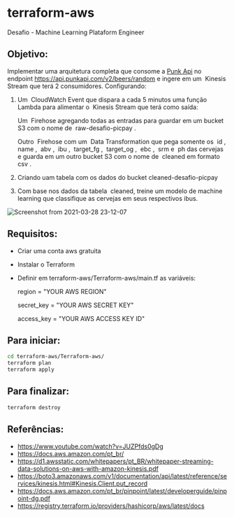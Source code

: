 # terraform-aws
Desafio - Machine Learning Plataform Engineer

## **Objetivo**:
  Implementar uma arquitetura completa que consome a [Punk Api](https://punkapi.com/) no endpoint https://api.punkapi.com/v2/beers/random e ingere em um ​ Kinesis
Stream​ que terá 2 consumidores. Configurando:
  1. Um ​ CloudWatch Event que dispara a cada 5 minutos uma função ​ Lambda para alimentar o ​ Kinesis Stream​ que terá como saída:

      Um ​ Firehose agregando todas as entradas para guardar em um bucket S3 com o nome de ​ raw-desafio-picpay​ .

      Outro ​ Firehose com um ​ Data Transformation que pega somente os ​ id​ , name​ , ​ abv​ , ​ ibu​ , ​ target_fg​ , ​ target_og​ , ​ ebc​ , ​ srm e ​ ph das cervejas e guarda em um outro bucket S3 com o nome de ​ cleaned​ em formato ​ csv​ .

  2. Criando uam tabela com os dados do bucket cleaned-desafio-picpay
  3. Com base nos dados da tabela ​ cleaned, treine um modelo de machine learning que classifique as cervejas em seus respectivos ibus.

  ![Screenshot from 2021-03-28 23-12-07](https://user-images.githubusercontent.com/59203291/112778535-24273c80-901b-11eb-93b4-58307822b71c.png)


## **Requisitos**:
  * Criar uma conta aws gratuita
  * Instalar o Terraform
  * Definir em terraform-aws/Terraform-aws/main.tf as variáveis:
  
       region = "YOUR AWS REGION"
       
       secret_key = "YOUR AWS SECRET KEY"
       
       access_key = "YOUR AWS ACCESS KEY ID"
       
## **Para iniciar:**
``` sh
cd terraform-aws/Terraform-aws/
terraform plan
terraform apply

```   

## **Para finalizar:**
``` sh
terraform destroy

```  

## **Referências:**
* https://www.youtube.com/watch?v=JUZPfds0gDg
* https://docs.aws.amazon.com/pt_br/
* https://d1.awsstatic.com/whitepapers/pt_BR/whitepaper-streaming-data-solutions-on-aws-with-amazon-kinesis.pdf
* https://boto3.amazonaws.com/v1/documentation/api/latest/reference/services/kinesis.html#Kinesis.Client.put_record
* https://docs.aws.amazon.com/pt_br/pinpoint/latest/developerguide/pinpoint-dg.pdf
* https://registry.terraform.io/providers/hashicorp/aws/latest/docs
